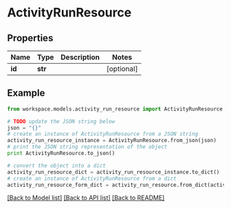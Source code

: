# ActivityRunResource


## Properties
Name | Type | Description | Notes
------------ | ------------- | ------------- | -------------
**id** | **str** |  | [optional] 

## Example

```python
from workspace.models.activity_run_resource import ActivityRunResource

# TODO update the JSON string below
json = "{}"
# create an instance of ActivityRunResource from a JSON string
activity_run_resource_instance = ActivityRunResource.from_json(json)
# print the JSON string representation of the object
print ActivityRunResource.to_json()

# convert the object into a dict
activity_run_resource_dict = activity_run_resource_instance.to_dict()
# create an instance of ActivityRunResource from a dict
activity_run_resource_form_dict = activity_run_resource.from_dict(activity_run_resource_dict)
```
[[Back to Model list]](../README.md#documentation-for-models) [[Back to API list]](../README.md#documentation-for-api-endpoints) [[Back to README]](../README.md)


